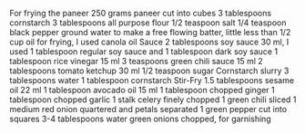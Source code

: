 For frying the paneer
250 grams paneer cut into cubes
3 tablespoons cornstarch
3 tablespoons all purpose flour
1/2 teaspoon salt
1/4 teaspoon black pepper ground
water to make a free flowing batter, little less than 1/2 cup
oil for frying, I used canola oil
Sauce
2 tablespoons soy sauce 30 ml, I used 1 tablespoon regular soy sauce and 1 tablespoon dark soy sauce
1 tablespoon rice vinegar 15 ml
3 teaspoons green chili sauce 15 ml
2 tablespoons tomato ketchup 30 ml
1/2 teaspoon sugar
Cornstarch slurry
3 tablespoons water
1 tablespoon cornstarch
Stir-Fry
1.5 tablespoons sesame oil 22 ml
1 tablespoon avocado oil 15 ml
1 tablespoon chopped ginger
1 tablespoon chopped garlic
1 stalk celery finely chopped
1 green chili sliced
1 medium red onion quartered and petals separated
1 green pepper cut into squares
3-4 tablespoons water
green onions chopped, for garnishing
